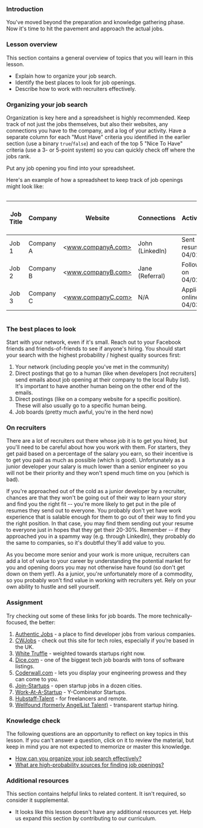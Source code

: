 ### Introduction

You've moved beyond the preparation and knowledge gathering phase.  Now it's time to hit the pavement and approach the actual jobs.

### Lesson overview

This section contains a general overview of topics that you will learn in this lesson.

- Explain how to organize your job search.
- Identify the best places to look for job openings.
- Describe how to work with recruiters effectively.

### Organizing your job search

Organization is key here and a spreadsheet is highly recommended.  Keep track of not just the jobs themselves, but also their websites, any connections you have to the company, and a log of your activity.  Have a separate column for each "Must Have" criteria you identified in the earlier section (use a binary `true`/`false`) and each of the top 5 "Nice To Have" criteria (use a 3- or 5-point system) so you can quickly check off where the jobs rank.

Put any job opening you find into your spreadsheet.

Here's an example of how a spreadsheet to keep track of job openings might look like:

<div style="overflow-x: auto;" markdown="block">

| Job Title | Company | Website | Connections | Activity Log | Must Have 1 | Must Have 2 | Must Have 3 | Nice to Have 1 | Nice to Have 2 | Nice to Have 3 | Nice to Have 4 | Nice to Have 5 |
|-----------|---------|---------|-------------|--------------|-------------|-------------|-------------|---------------|---------------|---------------|---------------|---------------|
| Job 1     | Company A | <www.companyA.com> | John (LinkedIn) | Sent resume on 04/01/2023 | TRUE | TRUE | FALSE | 5 | 4 | 3 | 2 | 1 |
| Job 2     | Company B | <www.companyB.com> | Jane (Referral) | Followed up on 04/02/2023 | TRUE | FALSE | TRUE | 3 | 5 | 2 | 4 | 1 |
| Job 3     | Company C | <www.companyC.com> | N/A | Applied online on 04/03/2023 | FALSE | TRUE | TRUE | 4 | 2 | 5 | 1 | 3 |

</div>

### The best places to look

Start with your network, even if it's small.  Reach out to your Facebook friends and friends-of-friends to see if anyone's hiring.  You should start your search with the highest probability / highest quality sources first:

1. Your network (including people you've met in the community)
1. Direct postings that go to a human (like when developers [not recruiters] send emails about job opening at their company to the local Ruby list).  It's important to have another human being on the other end of the emails.
1. Direct postings (like on a company website for a specific position).  These will also usually go to a specific human being.
1. Job boards (pretty much awful, you're in the herd now)

### On recruiters

There are a lot of recruiters out there whose job it is to get you hired, but you'll need to be careful about how you work with them.  For starters, they get paid based on a percentage of the salary you earn, so their incentive is to get you paid as much as possible (which is good).  Unfortunately as a junior developer your salary is much lower than a senior engineer so you will not be their priority and they won't spend much time on you (which is bad).  

If you're approached out of the cold as a junior developer by a recruiter, chances are that they won't be going out of their way to learn your story and find you the right fit -- you're more likely to get put in the pile of resumes they send out to everyone. You probably don't yet have work experience that is salable enough for them to go out of their way to find you the right position.  In that case, you may find them sending out your resume to everyone just in hopes that they get their 20-30%.  Remember -- if they approached you in a spammy way (e.g. through LinkedIn), they probably do the same to companies, so it's doubtful they'll add value to you.  

As you become more senior and your work is more unique, recruiters can add a lot of value to your career by understanding the potential market for you and opening doors you may not otherwise have found (so don't get down on them yet!).  As a junior, you're unfortunately more of a commodity, so you probably won't find value in working with recruiters yet.  Rely on your own ability to hustle and sell yourself.

### Assignment

<div class="lesson-content__panel" markdown="1">

Try checking out some of these links for job boards.  The more technically-focused, the better:

1. [Authentic Jobs](http://www.authenticjobs.com) - a place to find developer jobs from various companies.
1. [CWJobs](http://cwjobs.co.uk) - check out this site for tech roles, especially if you’re based in the UK.
1. [White Truffle](http://www.whitetruffle.com) - weighted towards startups right now.
1. [Dice.com](http://www.dice.com) - one of the biggest tech job boards with tons of software listings.
1. [Coderwall.com](http://coderwall.com) - lets you display your engineering prowess and they can come to you.
1. [Join-Startups](https://underdog.io/) - open startup jobs in a dozen cities.
1. [Work-At-A-Startup](https://www.workatastartup.com/) - Y-Combinator Startups.
1. [Hubstaff-Talent](https://talent.hubstaff.com/) - for freelancers and remote.
1. [Wellfound (formerly AngelList Talent)](https://wellfound.com/jobs) - transparent startup hiring.

</div>

### Knowledge check

The following questions are an opportunity to reflect on key topics in this lesson. If you can't answer a question, click on it to review the material, but keep in mind you are not expected to memorize or master this knowledge.

- [How can you organize your job search effectively?](#organizing-your-job-search)
- [What are high-probability sources for finding job openings?](#the-best-places-to-look)

### Additional resources

This section contains helpful links to related content. It isn't required, so consider it supplemental.

- It looks like this lesson doesn't have any additional resources yet. Help us expand this section by contributing to our curriculum.
